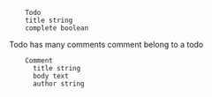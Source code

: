 
        Todo
        title string 
        complete boolean 
        
Todo has many comments
comment belong to a todo

        Comment
          title string
          body text 
          author string